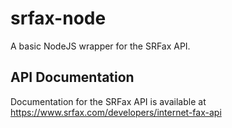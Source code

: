 # srfax-node

A basic NodeJS wrapper for the SRFax API.

## API Documentation

Documentation for the SRFax API is available at https://www.srfax.com/developers/internet-fax-api
